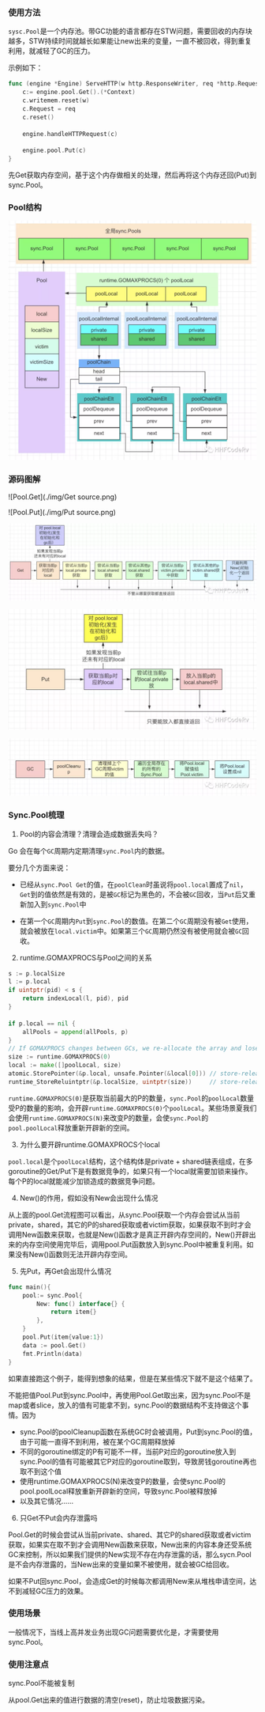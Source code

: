 ### 使用方法

`sysc.Pool`是一个内存池。带GC功能的语言都存在STW问题，需要回收的内存块越多，STW持续时间就越长如果能让new出来的变量，一直不被回收，得到重复利用，就减轻了GC的压力。

示例如下：

```go
func (engine *Engine) ServeHTTP(w http.ResponseWriter, req *http.Request) {
    c:= engine.pool.Get().(*Context)
    c.writemem.reset(w)
    c.Request = req
    c.reset()
    
    engine.handleHTTPRequest(c)
    
    engine.pool.Put(c)
}
```

先Get获取内存空间，基于这个内存做相关的处理，然后再将这个内存还回(Put)到sync.Pool。

### Pool结构

![sync.Pool全景图](./img/pool.png)

### 源码图解

![Pool.Get](./img/Get source.png)

![Pool.Put](./img/Put source.png)

![Pool.Get流程](./img/Pool.Get.png)

![Pool.Put流程](./img/Pool.Put.png)

![Pool.GC流程](./img/Pool.GC.png)

### Sync.Pool梳理

1. Pool的内容会清理？清理会造成数据丢失吗？

Go 会在每个`GC`周期内定期清理`sync.Pool`内的数据。

要分几个方面来说：

* 已经从`sync.Pool Get`的值，在`poolClean`时虽说将`pool.local`置成了`nil`，`Get`到的值依然是有效的，是被`GC`标记为黑色的，不会被`GC`回收，当`Put`后又重新加入到`sync.Pool`中

* 在第一个`GC`周期内`Put`到`sync.Pool`的数值。在第二个`GC`周期没有被`Get`使用，就会被放在`local.victim`中。如果第三个`GC`周期仍然没有被使用就会被`GC`回收。

2. runtime.GOMAXPROCS与Pool之间的关系

```go
s := p.localSize
l := p.local
if uintptr(pid) < s {
    return indexLocal(l, pid), pid
}

if p.local == nil {
    allPools = append(allPools, p)
}
// If GOMAXPROCS changes between GCs, we re-allocate the array and lose the old one.
size := runtime.GOMAXPROCS(0)
local := make([]poolLocal, size)
atomic.StorePointer(&p.local, unsafe.Pointer(&local[0])) // store-release
runtime_StoreReluintptr(&p.localSize, uintptr(size))     // store-release
```

`runtime.GOMAXPROCS(0)`是获取当前最大的P的数量，`sync.Pool`的`poolLocal`数量受P的数量的影响，会开辟`runtime.GOMAXPROCS(0)`个`poolLocal`。某些场景夏我们会使用`runtime.GOMAXPROCS(N)`来改变P的数量，会使`sync.Pool`的`pool.poolLocal`释放重新开辟新的空间。

3. 为什么要开辟runtime.GOMAXPROCS个local

`pool.local`是个`poolLocal`结构，这个结构体是private + shared链表组成，在多goroutine的Get/Put下是有数据竞争的，如果只有一个local就需要加锁来操作。每个P的local就能减少加锁造成的数据竞争问题。

4. New()的作用，假如没有New会出现什么情况

从上面的pool.Get流程图可以看出，从sync.Pool获取一个内存会尝试从当前private，shared，其它的P的shared获取或者victim获取，如果获取不到时才会调用New函数来获取，也就是New()函数才是真正开辟内存空间的，New()开辟出来的内存空间使用完毕后，调用pool.Put函数放入到sync.Pool中被重复利用。如果没有New()函数则无法开辟内存空间。

5. 先Put，再Get会出现什么情况

```go
func main(){
    pool:= sync.Pool{
        New: func() interface{} {
            return item{}
        },
    }
    pool.Put(item{value:1})
    data := pool.Get()
    fmt.Println(data)
}
```

如果直接跑这个例子，能得到想象的结果，但是在某些情况下就不是这个结果了。

不能把值Pool.Put到sync.Pool中，再使用Pool.Get取出来，因为sync.Pool不是map或者slice，放入的值有可能拿不到，sync.Pool的数据结构不支持做这个事情。因为

* sync.Pool的poolCleanup函数在系统GC时会被调用，Put到sync.Pool的值，由于可能一直得不到利用，被在某个GC周期释放掉
* 不同的goroutine绑定的P有可能不一样，当前P对应的goroutine放入到sync.Pool的值有可能被其它P对应的goroutine取到，导致房钱goroutine再也取不到这个值
* 使用runtime.GOMAXPROCS(N)来改变P的数量，会使sync.Pool的pool.poolLocal释放重新开辟新的空间，导致sync.Pool被释放掉
* 以及其它情况......

6. 只Get不Put会内存泄露吗

Pool.Get的时候会尝试从当前private、shared、其它P的shared获取或者victim获取，如果实在取不到才会调用New函数来获取，New出来的内容本身还受系统GC来控制，所以如果我们提供的New实现不存在内存泄露的话，那么sycn.Pool是不会内存泄露的，当New出来的变量如果不被使用，就会被GC给回收。

如果不Put回sync.Pool，会造成Get的时候每次都调用New来从堆栈申请空间，达不到减轻GC压力的效果。

### 使用场景

一般情况下，当线上高并发业务出现GC问题需要优化是，才需要使用sync.Pool。

### 使用注意点

sync.Pool不能被复制

从pool.Get出来的值进行数据的清空(reset)，防止垃圾数据污染。

